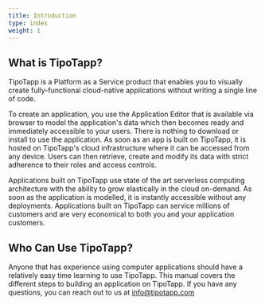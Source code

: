 ```yaml
---
title: Introduction
type: index
weight: 1
---
```


## What is TipoTapp?
TipoTapp is a Platform as a Service product that enables you to visually create fully-functional cloud-native applications without writing a single line of code.

To create an application, you use the Application Editor that is available via browser to model the application's data which then becomes ready and immediately accessible to your users. There is nothing to download or install to use the application. As soon as an app is built on TipoTapp, it is hosted on TipoTapp's cloud infrastructure where it can be accessed from any device. Users can then retrieve, create and modify its data with strict adherence to their roles and access controls.

Applications built on TipoTapp use state of the art serverless computing architecture with the ability to grow elastically in the cloud on-demand. As soon as the application is modelled, it is instantly accessible without any deployments. Applications built on TipoTapp can service millions of customers and are very economical to both you and your application customers.

## Who Can Use TipoTapp?
Anyone that has experience using computer applications should have a relatively easy time learning to use TipoTapp. This manual covers the different steps to building an application on TipoTapp. If you have any questions, you can reach out to us at info@tipotapp.com
